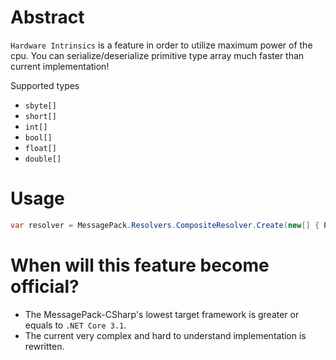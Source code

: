 # Abstract

`Hardware Intrinsics` is a feature in order to utilize maximum power of the cpu.
You can serialize/deserialize primitive type array much faster than current implementation!

Supported types

- `sbyte[]`
- `short[]`
- `int[]`
- `bool[]`
- `float[]`
- `double[]`

# Usage

```csharp
var resolver = MessagePack.Resolvers.CompositeResolver.Create(new[] { PrimitiveArrayResolver.Instance, MessagePack.Resolvers.StandardResolver.Instance });
```

# When will this feature become official?

- The MessagePack-CSharp's lowest target framework is greater or equals to `.NET Core 3.1`.
- The current very complex and hard to understand implementation is rewritten.